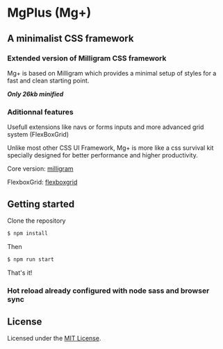 # MgPlus (Mg+)

## A minimalist CSS framework

### Extended version of Milligram CSS framework

Mg+ is based on Milligram which provides a minimal setup of styles for a fast and clean starting point.

**_Only 26kb minified_**

### Aditionnal features

Usefull extensions like navs or forms inputs and more advanced grid system (FlexBoxGrid)

Unlike most other CSS UI Framework, Mg+ is more like a css survival kit specially designed for better performance and higher productivity.

Core version:
[milligram](https://github.com/milligram/milligram)

FlexboxGrid:
[flexboxgrid](https://github.com/godban/flex-box-grid)

## Getting started

Clone the repository

```sh
$ npm install
```

Then

```sh
$ npm run start
```

That's it!

### Hot reload already configured with node sass and browser sync

## License

Licensed under the [MIT License](http://medevod.mit-license.org).
